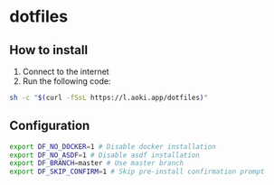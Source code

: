 # dotfiles

## How to install

1. Connect to the internet
2. Run the following code:

```sh
sh -c "$(curl -fSsL https://l.aoki.app/dotfiles)"
```

## Configuration

```sh
export DF_NO_DOCKER=1 # Disable docker installation
export DF_NO_ASDF=1 # Disable asdf installation
export DF_BRANCH=master # Use master branch
export DF_SKIP_CONFIRM=1 # Skip pre-install confirmation prompt
```

